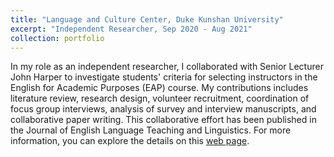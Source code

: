 ```yaml
---
title: "Language and Culture Center, Duke Kunshan University"
excerpt: "Independent Researcher, Sep 2020 - Aug 2021"
collection: portfolio
---
```


In my role as an independent researcher, I collaborated with Senior Lecturer John Harper to investigate students' criteria for selecting instructors in the English for Academic Purposes (EAP) course. My contributions includes literature review, research design, volunteer recruitment, coordination of focus group interviews, analysis of survey and interview manuscripts, and collaborative paper writing. This collaborative effort has been published in the Journal of English Language Teaching and Linguistics. For more information, you can explore the details on this [web page](https://itisirene.github.io/publications/2021-08-paper-title-number-3).
